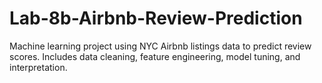# Lab-8b-Airbnb-Review-Prediction
Machine learning project using NYC Airbnb listings data to predict review scores. Includes data cleaning, feature engineering, model tuning, and interpretation.
